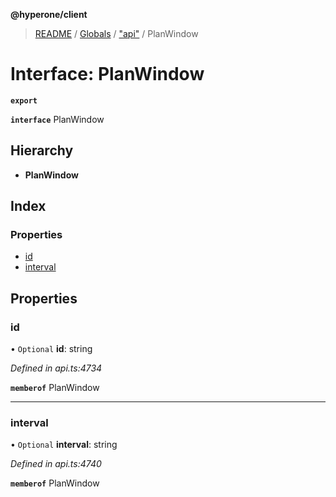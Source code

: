 **@hyperone/client**

> [README](../README.md) / [Globals](../globals.md) / ["api"](../modules/_api_.md) / PlanWindow

# Interface: PlanWindow

**`export`** 

**`interface`** PlanWindow

## Hierarchy

* **PlanWindow**

## Index

### Properties

* [id](_api_.planwindow.md#id)
* [interval](_api_.planwindow.md#interval)

## Properties

### id

• `Optional` **id**: string

*Defined in api.ts:4734*

**`memberof`** PlanWindow

___

### interval

• `Optional` **interval**: string

*Defined in api.ts:4740*

**`memberof`** PlanWindow
